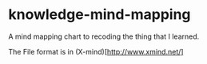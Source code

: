 # knowledge-mind-mapping

A mind mapping chart to recoding the thing that I learned. 

The File format is in (X-mind)[http://www.xmind.net/]


